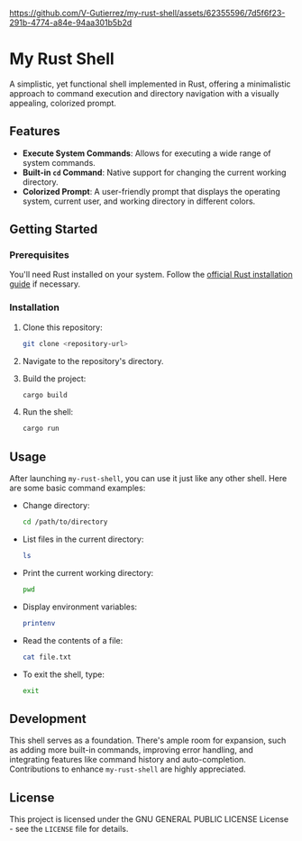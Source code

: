 https://github.com/V-Gutierrez/my-rust-shell/assets/62355596/7d5f6f23-291b-4774-a84e-94aa301b5b2d

# My Rust Shell

A simplistic, yet functional shell implemented in Rust, offering a minimalistic approach to command execution and directory navigation with a visually appealing, colorized prompt.

## Features

- **Execute System Commands**: Allows for executing a wide range of system commands.
- **Built-in `cd` Command**: Native support for changing the current working directory.
- **Colorized Prompt**: A user-friendly prompt that displays the operating system, current user, and working directory in different colors.

## Getting Started

### Prerequisites

You'll need Rust installed on your system. Follow the [official Rust installation guide](https://www.rust-lang.org/tools/install) if necessary.

### Installation

1. Clone this repository:
   ```sh
   git clone <repository-url>
   ```
2. Navigate to the repository's directory.

3. Build the project:
   ```sh
   cargo build
   ```

4. Run the shell:
   ```sh
   cargo run
   ```

## Usage

After launching `my-rust-shell`, you can use it just like any other shell. Here are some basic command examples:

- Change directory:
  ```sh
  cd /path/to/directory
  ```
- List files in the current directory:
  ```sh
  ls
  ```
- Print the current working directory:
  ```sh
  pwd
  ```
- Display environment variables:
  ```sh
  printenv
  ```
- Read the contents of a file:
  ```sh
  cat file.txt
  ```
- To exit the shell, type:
  ```sh
  exit
  ```

## Development

This shell serves as a foundation. There's ample room for expansion, such as adding more built-in commands, improving error handling, and integrating features like command history and auto-completion. Contributions to enhance `my-rust-shell` are highly appreciated.

## License

This project is licensed under the GNU GENERAL PUBLIC LICENSE License - see the `LICENSE` file for details.
